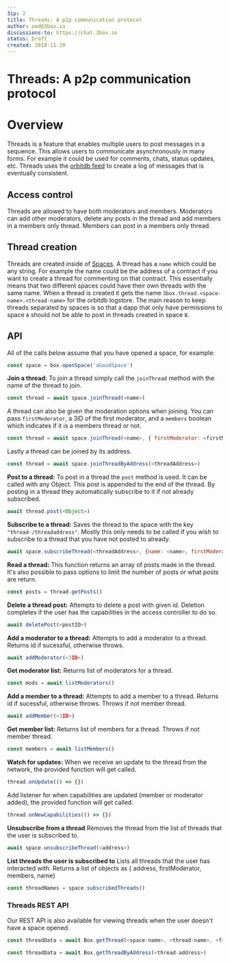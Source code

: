 ```yaml
---
3ip: 2
title: Threads: A p2p communication protocol
author: oed@3box.io
discussions-to: https://chat.3box.io
status: Draft
created: 2018-11-20
---
```


# Threads: A p2p communication protocol

# Overview

Threads is a feature that enables multiple users to post messages in a sequence. This allows users to communicate asynchronously in many forms. For example it could be used for comments, chats, status updates, etc. Threads uses the [orbitdb feed](https://github.com/orbitdb/orbit-db/blob/master/API.md#orbitdbfeednameaddress) to create a log of messages that is eventually consistent.

## Access control

Threads are allowed to have both moderators and members. Moderators can add other moderators, delete any posts in the thread and add members in a members only thread. Members can post in a members only thread.

## Thread creation

Threads are created inside of [Spaces](./3ip-1.md). A thread has a `name` which could be any string. For example the name could be the address of a contract if you want to create a thread for commenting on that contract. This essentially means that two different spaces could have their own threads with the same name. When a thread is created it gets the name `3box.thread.<space-name>.<thread-name>` for the orbitdb logstore. The main reason to keep threads separated by spaces is so that a dapp that only have permissions to space `A` should not be able to post in threads created in space `B`.

## API

All of the calls below assume that you have opened a space, for example:
```js
const space = box.openSpace('aGoodSpace')
```

**Join a thread:**
To join a thread simply call the `joinThread` method with the name of the thread to join.
```js
const thread = await space.joinThread(<name>)
```

A thread can also be given the moderation options when joining. You can pass `firstModerator`, a 3ID of the first moderator, and a `members` boolean which indicates if it is a members thread or not.

```js
const thread = await space.joinThread(<name>, { firstModerator: <firstModerator>, members: <members>})
```

Lastly a thread can be joined by its address.

```js
const thread = await space.joinThreadByAddress(<threadAddress>)
```

**Post to a thread:**
To post in a thread the `post` method is used. It can be called with any Object. This post is appended to the end of the thread.
By posting in a thread they automatically subscribe to it if not already subscribed.
```js
await thread.post(<Object>)
```

**Subscribe to a thread:**
Saves the thread to the space with the key `"thread-/threadaddress"`. Mostly this only needs to be called if you wish to subscribe to a thread that you have not posted to already.
```js
await space.subscribeThread(<threadAddress>, {name: <name>, firstModerator: <firstModerator>, members: <members>})
```

**Read a thread:**
This function returns an array of posts made in the thread. It's also possible to pass options to limit the number of posts or what posts are return.

```js
const posts = thread.getPosts()
```

**Delete a thread post:**
Attempts to delete a post with given id. Deletion completes if the user has the capabilities in the access controller to do so.

```js
await deletePost(<postID>)
```

**Add a moderator to a thread:**
Attempts to add a moderator to a thread. Returns id if sucessful, otherwise throws.

```js
await addModerator(<3ID>)
```

**Get moderator list:**
Returns list of moderators for a thread.

```js
const mods = await listModerators()
```

**Add a member to a thread:**
Attempts to add a member to a thread. Returns id if sucessful, otherwise throws. Throws if not member thread.

```js
await addMember(<3ID>)
```

**Get member list:**
Returns list of members for a thread. Throws if not member thread.

```js
const members = await listMembers()
```

**Watch for updates:**
When we receive an update to the thread from the network, the provided function will get called.
```js
thread.onUpdate(() => {})
```

Add listener for when capabilities are updated (member or moderator added), the provided function will get called.

```js
thread.onNewCapabilities(() => {})
```

**Unsubscribe from a thread**
Removes the thread from the list of threads that the user is subscribed to.
```js
await space.unsubscribeThread(<address>)
```

**List threads the user is subscribed to**
Lists all threads that the user has interacted with. Returns a list of objects as { address, firstModerator, members, name}

```js
const threadNames = space.subscribedThreads()
```

### Threads REST API

Our REST API is also available for viewing threads when the user doesn't have a space opened.

```js
const threadData = await Box.getThread(<space-name>, <thread-name>, <firstModerator>, <members>)
```

```js
const threadData = await Box.getThreadByAddress(<thread-address>)
```
